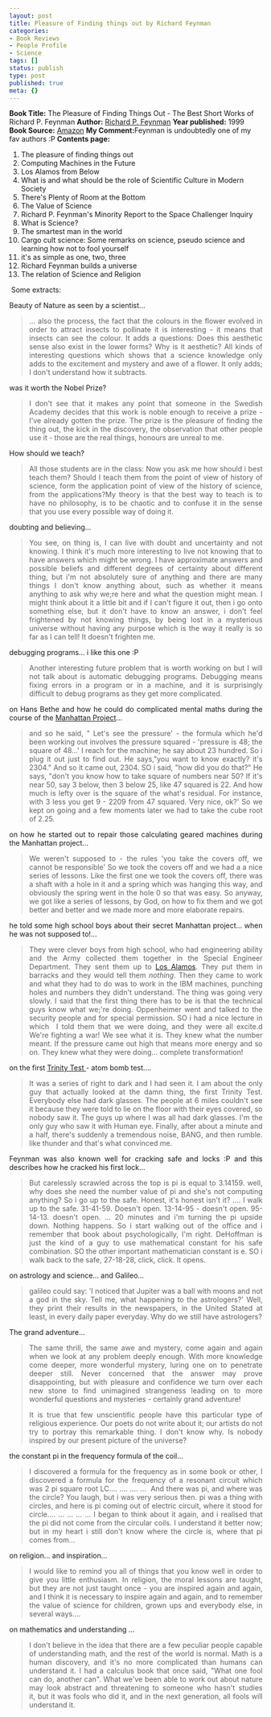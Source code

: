```yaml
---
layout: post
title: Pleasure of Finding things out by Richard Feynman
categories:
- Book Reviews
- People Profile
- Science
tags: []
status: publish
type: post
published: true
meta: {}
---
```

<strong>Book Title:</strong> The Pleasure of Finding Things Out - The Best Short Works of Richard P. Feynman
<strong>Author:</strong> <a href="http://en.wikipedia.org/wiki/Richard_Feynman">Richard P. Feynman</a>
<strong>Year published:</strong> 1999
<strong>Book Source:</strong> <a href="http://www.amazon.com/Pleasure-Finding-Things-Out-Richard/dp/0465023959/ref=pd_bbs_sr_1/102-6494326-5408163?ie=UTF8&amp;s=books&amp;qid=1182329867&amp;sr=8-1">Amazon</a>
<strong>My Comment:</strong>Feynman is undoubtedly one of my fav authors :P
<strong>Contents page:</strong>
<ol>
	<li>The pleasure of finding things out</li>
	<li>Computing Machines in the Future</li>
	<li>Los Alamos from Below</li>
	<li>What is and what should be the role of Scientific Culture in Modern Society</li>
	<li>There's Plenty of Room at the Bottom</li>
	<li>The Value of Science</li>
	<li>Richard P. Feynman's Minority Report to the Space Challenger Inquiry</li>
	<li>What is Science?</li>
	<li>The smartest man in the world</li>
	<li>Cargo cult science: Some remarks on science, pseudo science and learning how not to fool yourself</li>
	<li>it's as simple as one, two, three</li>
	<li>Richard Feynman builds a universe</li>
	<li>The relation of Science and Religion</li>
</ol>
 Some extracts:

Beauty of Nature as seen by a scientist...
<blockquote>
<p align="justify">... also the process, the fact that the colours in the flower evolved in order to attract insects to pollinate it is interesting - it means that insects can see the colour. It adds a questions: Does this aesthetic sense also exist in the lower forms? Why is it aesthetic? All kinds of interesting questions which shows that a science knowledge only adds to the excitement and mystery and awe of a flower. It only adds; I don't understand how it subtracts.</p>
</blockquote>
was it worth the Nobel Prize?
<blockquote>
<p align="justify">I don't see that it makes any point that someone in the Swedish Academy decides that this work is noble enough to receive a prize - I've already gotten the prize. The prize is the pleasure of finding the thing out, the kick in the discovery, the observation that other people use it - those are the real things, honours are unreal to me.</p>
</blockquote>
How should we teach?
<blockquote>
<p align="justify">All those students are in the class: Now you ask me how should i best teach them? Should I teach them from the point of view of history of science, form the application point of view of the history of science, from the applications?My theory is that the best way to teach is to have no philosophy, is to be chaotic and to confuse it in the sense that you use every possible way of doing it.</p>
</blockquote>
doubting and believing...
<blockquote>
<p align="justify">You see, on thing is, I can live with doubt and uncertainty and not knowing. I think it's much more interesting to live not knowing that to have answers which might be wrong. I have approximate answers and possible beliefs and different degrees of certainty about different thing, but i'm not absolutely sure of anything and there are many things I don't know anything about, such as whether it means anything to ask why we;re here and what the question might mean. I might think about it a little bit and if I can't figure it out, then i go onto something else, but it don't have to know an answer, i don't feel frightened by not knowing things, by being lost in a mysterious universe without having any purpose which is the way it really is so far as I can tell! It doesn't frighten me.</p>
</blockquote>
<p align="justify">debugging programs... i like this one :P</p>

<blockquote>
<p align="justify">Another interesting future problem that is worth working on but I will not talk about is automatic debugging programs. Debugging means fixing errors in a program or in a machine, and it is surprisingly difficult to debug programs as they get more complicated.</p>
</blockquote>
<p align="justify">on Hans Bethe and how he could do complicated mental maths during the course of the <a href="http://en.wikipedia.org/wiki/Manhattan_Project">Manhattan Project</a>...</p>

<blockquote>
<p align="justify">and so he said, " Let's see the pressure' - the formula which he'd been working out involves the pressure squared - 'pressure is 48; the square of 48...' I reach for the machine; he say about 23 hundred. So i plug it out just to find out. He says,"you want to know exactly? it's 2304." And so it came out, 2304. SO i said, "how did you do that?" He says, "don't you know how to take square of numbers near 50? If it's near 50, say 3 below, then 3 below 25, like 47 squared is 22. And how much is lefty over is the square of the what's residual. For instance, with 3 less you get 9 - 2209 from 47 squared. Very nice, ok?' So we kept on going and a few moments later we had to take the cube root of 2.25.</p>
</blockquote>
<p align="justify">on how he started out to repair those calculating geared machines during the Manhattan project...</p>

<blockquote>
<p align="justify">We weren't supposed to - the rules 'you take the covers off, we cannot be responsible' So we took the covers off and we had a a nice series of lessons. Like the first one we took the covers off, there was a shaft with a hole in it and a spring which was hanging this way, and obviously the spring went in the hole 0 so that was easy. So anyway, we got like a series of lessons, by God, on how to fix them and we got better and better and we made more and more elaborate repairs.</p>
</blockquote>
<p align="justify">he told some high school boys about their secret Manhattan project... when he was not supposed to!...</p>

<blockquote>
<p align="justify">They were clever boys from high school, who had engineering ability and the Army collected them together in the Special Engineer Department. They sent them up to <a href="http://en.wikipedia.org/wiki/Los_Alamos_National_Laboratory">Los Alamos</a>. They put them in barracks and they would tell them <em>nothing</em>. Then they came to work and what they had to do was to work in the IBM machines, punching holes and numbers they didn't understand. The thing was going very slowly. I said that the first thing there has to be is that the technical guys know what we;'re doing. Oppenheimer went and talked to the security people and for special permission. SO i had a nice lecture in which  I told them that we were doing, and they were all excite.d We're fighting a war! We see what it is. They knew what the number meant. If the pressure came out high that means more energy and so on. They knew what they were doing... complete transformation!</p>
</blockquote>
<p align="justify">on the first <a href="http://en.wikipedia.org/wiki/Trinity_test">Trinity Test </a>- atom bomb test....</p>

<blockquote>
<p align="justify">It was a series of right to dark and I had seen it. I am about the only guy that actually looked at the damn thing, the first Trinity Test. Everybody else had dark glasses. The people at 6 miles couldn't see it because they were told to lie on the floor with their eyes covered, so nobody saw it. The guys up where I was all had dark glasses. I'm the only guy who saw it with Human eye. Finally, after about a minute and a half, there's suddenly a tremendous noise, BANG, and then rumble. like thunder and that's what convinced me.</p>
</blockquote>
<p align="justify">Feynman was also known well for cracking safe and locks :P and this describes how he cracked his first lock...</p>

<blockquote>
<p align="justify">But carelessly scrawled across the top is pi is equal to 3.14159. well, why does she need the number value of pi and she's not computing anything? So i go up to the safe. Honest, it's honest isn't it? .... I walk up to the safe. 31-41-59. Doesn't open. 13-14-95 - doesn't open. 95-14-13. doesn't open. ... 20 minutes and i'm turning the pi upside down. Nothing happens. So i start walking out of the office and i remember that book about psychologically, I'm right. DeHoffman is just the kind of a guy to use mathematical constant for his safe combination. SO the other important mathematician constant is e. SO i walk back to the safe, 27-18-28, click, click. It opens.</p>
</blockquote>
<p align="justify">on astrology and science... and Galileo...</p>

<blockquote>
<p align="justify">galileo could say: 'I noticed that Jupiter was a ball with moons and not a god in the sky. Tell me, what happening to the astrologers?' Well, they print their results in the newspapers, in the United Stated at least, in every daily paper everyday. Why do we still have astrologers?</p>
</blockquote>
<p align="justify">The grand adventure...</p>

<blockquote>
<p align="justify">The same thrill, the same awe and mystery, come again and again when we look at any problem deeply enough. With more knowledge come deeper, more wonderful mystery, luring one on to penetrate deeper still. Never concerned that the answer may prove disappointing, but with pleasure and confidence we turn over each new stone to find unimagined strangeness leading on to more wonderful questions and mysteries - certainly grand adventure!</p>
<p align="justify">It is true that few unscientific people have this particular type of religious experience. Our poets do not write about it; our artists do not try to portray this remarkable thing. I don't know why. Is nobody inspired by our present picture of the universe?</p>
</blockquote>
<p align="justify">the constant pi in the frequency formula of the coil...</p>

<blockquote>
<p align="justify">I discovered a formula for the frequency as in some book or other, I discovered a formula for the frequency of a resonant circuit which was 2 pi square root LC.... .... .... ...  And there was pi, and where was the circle? You laugh, but i was very serious then. pi was a thing with circles, and here is pi coming out of electric circuit, where it stood for circle.... ... ... ... ... I began to think about it again, and i realised that the pi did not come from the circular coils. I understand it better now; but in my heart i still don't know where the circle is, where that pi comes from...</p>
</blockquote>
<p align="justify">on religion... and inspiration...</p>

<blockquote>
<p align="justify">I would like to remind you all of things that you know well in order to give you little enthusiasm. In religion, the moral lessons are taught, but they are not just taught once - you are inspired again and again, and I think it is necessary to inspire again and again, and to remember the value of science for children, grown ups and everybody else, in several ways....</p>
</blockquote>
<p align="justify">on mathematics and understanding ...</p>

<blockquote>
<p align="justify">I don't believe in the idea that there are a few peculiar people capable of understanding math, and the rest of the world is normal. Math is a human discovery, and it's no more complicated than humans can understand it. I had a calculus book that once said, "What one fool can do, another can". What we've been able to work out about nature may look abstract and threatening to someone who hasn't studies it, but it was fools who did it, and in the next generation, all fools will understand it.</p>
</blockquote>
